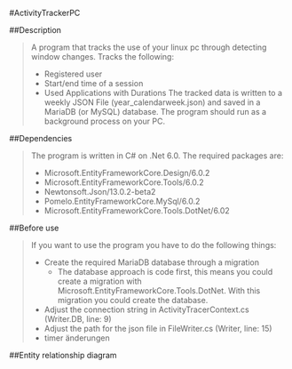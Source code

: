 #ActivityTrackerPC

##Description
>A program that tracks the use of your linux pc through detecting 
>window changes.
>Tracks the following:
> + Registered user
> + Start/end time of a session
> + Used Applications with Durations
>The tracked data is written to a weekly JSON File
>(year_calendarweek.json) and saved in a MariaDB (or MySQL) 
>database. The program should run as a background process on your PC.

##Dependencies
> The program is written in C# on .Net 6.0.
> The required packages are:
> + Microsoft.EntityFrameworkCore.Design/6.0.2
> + Microsoft.EntityFrameworkCore.Tools/6.0.2
> + Newtonsoft.Json/13.0.2-beta2
> + Pomelo.EntityFrameworkCore.MySql/6.0.2
> + Microsoft.EntityFrameworkCore.Tools.DotNet/6.02

##Before use
>If you want to use the program you have to do the following things:
> + Create the required MariaDB database through a migration
>   + The database approach is code first, this means you could 
      create a migration with Microsoft.EntityFrameworkCore.Tools.DotNet. With this migration 
      you could create the database.
> + Adjust the connection string in ActivityTracerContext.cs (Writer.DB, line: 9)
> + Adjust the path for the json file in FileWriter.cs (Writer, line: 15)
> + timer änderungen

##Entity relationship diagram
